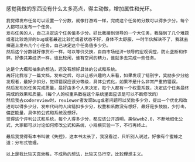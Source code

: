 感觉我做的东西没有什么太多亮点，得主动做，增加属性和光环。
	
	我觉得发布任务可以设置一个分数，就像打游戏一样，完成这个任务的分数可以得多少分。每个人都可以发布一个任务。
	发布任务的人，自己决定这个任务值多少分。好比我接到领导的一个大任务，我碰到了几个难题或者比较诡异的bug或者最近比较忙或者状态不好，身体不太舒服，一时半伙解决不了，我就去禅道上发布几个小任务，自己决定这个任务值多少分。
	然后这个分数就好像货币一样，可以等价交换，自由市场经济+领导的宏观调控，防止垄断和作弊。好像共筹经济一样，谁比较闲，谁有空闲的精力，谁就多去完成一些任务。
	
	这是个大概和抽象的想法，还没有想好具体的公式和系统。	
	再好比我写了一篇文档，发布之后，可以让感兴趣的人来看，如果发现了错别字，奖励多少分给发现者，最好少扣分，觉得错误应该分等级，具体公式化，如果不是什么非常严重的错误。
	然后发布的任务完成质量，最好由多个人来决定，每个人都有一个权重系数，决定这个任务最终完成的效果和质量。（每个人的权重系数在这个系统里面应该是可以不断修改的）
	然后我去codereview时，reviewer者发现bug或者问题可以奖励多少分，提出一个优化和改进可以得多少分，发布代码的人出错扣多少分，权重和系数没有想好，最好是多鼓励，少打击，偏正能量，具体的公式和系统没想好。
	觉得这个评判公式和系统，每个人得多少分，都应该公开透明，类似web2.0，不断地细化公式，大家都可以讨论如何修改公式和系统，小规模实验一下，不行再终止。	
	
	最后我觉得有本书叫做《失控》，这本书太长了，我没看过，只听别人说过，好像有个蜜蜂之道：分布式管理。
	
	以上是我比较天真幼稚，不成熟的想法，比较天马行空，比较理想主义。
	
